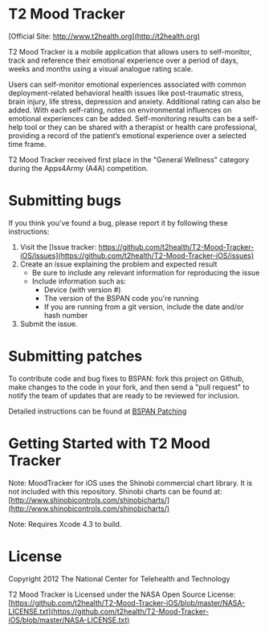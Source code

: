 T2 Mood Tracker
===============

[Official Site: http://www.t2health.org](http://t2health.org)

T2 Mood Tracker is a mobile application that allows users to self-monitor, track and reference their emotional experience over a period of days, weeks and months using a visual analogue rating scale.

Users can self-monitor emotional experiences associated with common deployment-related behavioral health issues like post-traumatic stress, brain injury, life stress, depression and anxiety. Additional rating can also be added. With each self-rating, notes on environmental influences on emotional experiences can be added. Self-monitoring results can be a self-help tool or they can be shared with a therapist or health care professional, providing a record of the patient’s emotional experience over a selected time frame.

T2 Mood Tracker received first place in the "General Wellness" category during the Apps4Army (A4A) competition.

Submitting bugs
===============
If you think you've found a bug, please report it by following these instructions:  

1. Visit the [Issue tracker: https://github.com/t2health/T2-Mood-Tracker-iOS/issues](https://github.com/t2health/T2-Mood-Tracker-iOS/issues)
2. Create an issue explaining the problem and expected result
    - Be sure to include any relevant information for reproducing the issue
    - Include information such as:
        * Device (with version #)
        * The version of the BSPAN code you're running
        * If you are running from a git version, include the date and/or hash number
3. Submit the issue.

Submitting patches
==================
To contribute code and bug fixes to BSPAN: fork this project on Github, make changes to the code in your fork, 
and then send a "pull request" to notify the team of updates that are ready to be reviewed for inclusion.

Detailed instructions can be found at [BSPAN Patching](https://gist.github.com/1507418)

Getting Started with T2 Mood Tracker
==============================================
Note: MoodTracker for iOS uses the Shinobi commercial chart library.  It is not included with this repository.  Shinobi charts can be found at: [http://www.shinobicontrols.com/shinobicharts/](http://www.shinobicontrols.com/shinobicharts/)

Note: Requires Xcode 4.3 to build.

License
==============================================
Copyright 2012 The National Center for Telehealth and Technology

T2 Mood Tracker is Licensed under the NASA Open Source License: [https://github.com/t2health/T2-Mood-Tracker-iOS/blob/master/NASA-LICENSE.txt](https://github.com/t2health/T2-Mood-Tracker-iOS/blob/master/NASA-LICENSE.txt)
